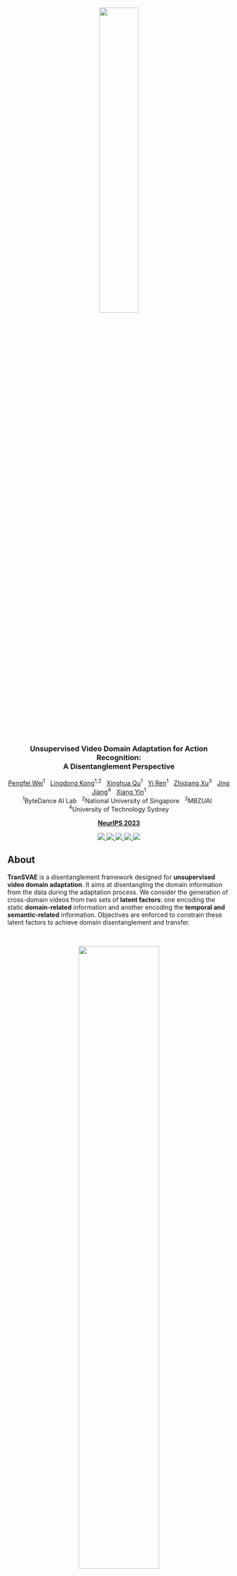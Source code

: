 <br />
<p align="center">
  <img src="figs/logo.png" align="center" width="42%">
  
  <h3 align="center"><strong>Unsupervised Video Domain Adaptation for Action Recognition:<br>A Disentanglement Perspective</strong></h3>

  <p align="center">
      <a href="https://scholar.google.com/citations?user=a94WthkAAAAJ" target='_blank'>Pengfei Wei</a><sup>1</sup>&nbsp;&nbsp;
      <a href="https://scholar.google.com/citations?user=-j1j7TkAAAAJ" target='_blank'>Lingdong Kong</a><sup>1,2</sup>&nbsp;&nbsp;
      <a href="https://scholar.google.com/citations?user=2PxlmU0AAAAJ" target='_blank'>Xinghua Qu</a><sup>1</sup>&nbsp;&nbsp;
      <a href="https://scholar.google.com/citations?user=4FA6C0AAAAAJ" target='_blank'>Yi Ren</a><sup>1</sup>&nbsp;&nbsp;
      <a href="https://scholar.google.com/citations?user=0R20iBMAAAAJ" target='_blank'>Zhiqiang Xu</a><sup>3</sup>&nbsp;&nbsp;
      <a href="https://scholar.google.com/citations?user=XFtCe08AAAAJ" target='_blank'>Jing Jiang</a><sup>4</sup>&nbsp;&nbsp;
      <a href="https://scholar.google.com/citations?user=e6_J-lEAAAAJ" target='_blank'>Xiang Yin</a><sup>1</sup>
    <br>
  <sup>1</sup>ByteDance AI Lab&nbsp;&nbsp;
  <sup>2</sup>National University of Singapore&nbsp;&nbsp;
  <sup>3</sup>MBZUAI&nbsp;&nbsp;
  <sup>4</sup>University of Technology Sydney
  </p>
</p>

<p align="center">
 <a href="https://neurips.cc/" target='_blank'><b>NeurIPS 2023</b></a>
</p>

<p align="center">
  <a href="https://arxiv.org/abs/2208.07365" target='_blank'>
    <img src="https://img.shields.io/badge/Paper-%F0%9F%93%83-firebrick">
  </a>
  
  <a href="https://ldkong.com/TranSVAE" target='_blank'>
    <img src="https://img.shields.io/badge/Project-%F0%9F%94%97-red">
  </a>
  
  <a href="https://huggingface.co/spaces/ldkong/TranSVAE" target='_blank'>
    <img src="https://img.shields.io/badge/Demo-%F0%9F%8E%AC-lightgray">
  </a>
  
  <a href="https://zhuanlan.zhihu.com/p/553169112" target='_blank'>
    <img src="https://img.shields.io/badge/%E4%B8%AD%E8%AF%91%E7%89%88-%F0%9F%90%BC-lightblue">
  </a>
  
  <a href="" target='_blank'>
    <img src="https://visitor-badge.laobi.icu/badge?page_id=ldkong1205.TranSVAE&left_color=gray&right_color=blue">
  </a>
</p>

## About
**TranSVAE** is a disentanglement framework designed for **unsupervised video domain adaptation**. It aims at disentangling the domain information from the data during the adaptation process. We consider the generation of cross-domain videos from two sets of **latent factors**: one encoding the static **domain-related** information and another encoding the **temporal and semantic-related** information. Objectives are enforced to constrain these latent factors to achieve domain disentanglement and transfer.

<br>
<p align="center">
  <img src="https://github.com/ldkong1205/TranSVAE/blob/main/figs/example.gif" align="center" width="60%">
  <br>
  <strong>Col1:</strong> Original sequences ("Human" $\mathcal{D}=\mathbf{P}_1$ and "Alien" $\mathcal{D}=\mathbf{P}_2$); <strong>Col2:</strong> Sequence reconstructions; <strong>Col3:</strong> Reconstructed sequences using $z_1^{\mathcal{D}},...,z_T^{\mathcal{D}}$; <strong>Col4:</strong> Domain transferred sequences with exchanged $z_d^{\mathcal{D}}$.
</p>
<br>

Visit our [project page](https://ldkong.com/TranSVAE) to explore more details. :paw_prints:


## Updates

- [2023.09] - TranSVAE was accepted to [NeurIPS 2023](https://neurips.cc/)! :tada:
- [2022.08] - TranSVAE achieves 1st place among the UDA leaderboards of [UCF-HMDB](https://paperswithcode.com/sota/unsupervised-domain-adaptation-on-ucf-hmdb), [Jester](https://paperswithcode.com/sota/unsupervised-domain-adaptation-on-jester), and [Epic-Kitchens](https://paperswithcode.com/sota/unsupervised-domain-adaptation-on-epic), based on [Paper-with-Code](https://paperswithcode.com/paper/unsupervised-video-domain-adaptation-a).
- [2022.08] - Try a [Gradio demo](https://huggingface.co/spaces/ldkong/TranSVAE) for domain disentanglement in TranSVAE at Hugging Face Spaces! :hugs:
- [2022.08] - Our paper is available on arXiv, click [here](https://arxiv.org/abs/2208.07365) to check it out!


## Outline

- [Highlights](#highlights)
- [Installation](#installation)
- [Data Preparation](#data-preparation)
- [Getting Started](#getting-started)
- [Main Results](#main-results)
- [TODO List](#todo-list)
- [License](#license)
- [Acknowledgement](#acknowledgement)
- [Citation](#citation)


## Highlights

| <strong>Conceptual Comparison</strong> |
|:-:|
|<img src="figs/idea.png" width="70%">|
| <strong>Graphical Model</strong> |
|<img src="figs/graph.png" width="60%">|
| <strong>Framework Overview</strong> |
|<img src="figs/framework.png" width="96%">|

## Installation

Please refer to [INSTALL.md](docs/INSTALL.md) for the installation details.


## Data Preparation

Please refer to [DATA_PREPARE.md](docs/DATA_PREPARE.md) for the details to prepare the <sup>1</sup>[UCF<sub>101</sub>](https://www.crcv.ucf.edu/data/UCF101.php), <sup>2</sup>[HMDB<sub>51</sub>](https://serre-lab.clps.brown.edu/resource/hmdb-a-large-human-motion-database), <sup>3</sup>[Jester](https://20bn.com/datasets/jester), <sup>4</sup>[Epic-Kitchens](https://epic-kitchens.github.io/2021), and <sup>5</sup>[Sprites](https://github.com/YingzhenLi/Sprites) datasets.


## Getting Started

Please refer to [GET_STARTED.md](docs/GET_STARTED.md) to learn more usage about this codebase.


## Main Results

### UCF<sub>101</sub> - HMDB<sub>51</sub>
[![PWC](https://img.shields.io/endpoint.svg?url=https://paperswithcode.com/badge/unsupervised-video-domain-adaptation-a/unsupervised-domain-adaptation-on-ucf-hmdb)](https://paperswithcode.com/sota/unsupervised-domain-adaptation-on-ucf-hmdb?p=unsupervised-video-domain-adaptation-a)
|        Method        |  Backbone  |  U<sub>101</sub> &#8594; H<sub>51</sub> | H<sub>51</sub> &#8594; U<sub>101</sub> | Average |
|---------------------:|:----------:|:-----:|:-----:|:-----:|
| DANN (JMLR'16)       | ResNet-101 | 75.28 | 76.36 | 75.82 |
| JAN  (ICML'17)       | ResNet-101 | 74.72 | 76.69 | 75.71 |
| AdaBN (PR'18)        | ResNet-101 | 72.22 | 77.41 | 74.82 |
| MCD (CVPR'18)        | ResNet-101 | 73.89 | 79.34 | 76.62 |
| TA<sup>3</sup>N (ICCV'19) | ResNet-101 | 78.33 | 81.79 | 80.06 |
| ABG (MM'20)          | ResNet-101 | 79.17 | 85.11 | 82.14 |
| TCoN (AAAI'20)       | ResNet-101 | 87.22 | 89.14 | 88.18 |
| MA<sup>2</sup>L-TD (WACV'22) | ResNet-101 | 85.00 | 86.59 | 85.80 |
| Source-only          |     I3D    | 80.27 | 88.79 | 84.53 |
| DANN (JMLR'16)       |     I3D    | 80.83 | 88.09 | 84.46 |
| ADDA (CVPR'17)       |     I3D    | 79.17 | 88.44 | 83.81 |
| TA<sup>3</sup>N (ICCV'19) |     I3D    | 81.38 | 90.54 | 85.96 |
| SAVA (ECCV'20)       |     I3D    | 82.22 | 91.24 | 86.73 |
| CoMix (NeurIPS'21)   |     I3D    | 86.66 | 93.87 | 90.22 |
| CO<sup>2</sup>A (WACV'22)    |     I3D    | 87.78 | 95.79 | 91.79 |
| **TranSVAE (Ours)**  |   **I3D**  | **87.78** | **98.95** | **93.37** |
| Oracle               |     I3D    | 95.00 | 96.85 | 95.93 |

### Jester
[![PWC](https://img.shields.io/endpoint.svg?url=https://paperswithcode.com/badge/unsupervised-video-domain-adaptation-a/unsupervised-domain-adaptation-on-jester-1)](https://paperswithcode.com/sota/unsupervised-domain-adaptation-on-jester-1?p=unsupervised-video-domain-adaptation-a)
| Task |  Source-only  |  DANN | ADDA | TA<sup>3</sup>N | CoMix | **TranSVAE (Ours)** | Oracle |
|:----:|:-------------:|:-----:|:----:|:---------------:|:-----:|:-------------------:|:------:|
| **J**<sub>S</sub> &#8594; **J**<sub>T</sub> | 51.5 | 55.4 | 52.3 | 55.5 | 64.7 | **66.1** | 95.6 |

### Epic-Kitchens
[![PWC](https://img.shields.io/endpoint.svg?url=https://paperswithcode.com/badge/unsupervised-video-domain-adaptation-a/unsupervised-domain-adaptation-on-jester-1)](https://paperswithcode.com/sota/unsupervised-domain-adaptation-on-jester-1?p=unsupervised-video-domain-adaptation-a)
| Task |  Source-only  |  DANN | ADDA | TA<sup>3</sup>N | CoMix | **TranSVAE (Ours)** | Oracle |
|:----:|:-------------:|:-----:|:----:|:---------------:|:-----:|:-------------------:|:------:|
| **D**<sub>1</sub> &#8594; **D**<sub>2</sub> | 32.8 | 37.7 | 35.4 | 34.2 | 42.9 | **50.5** | 64.0 |
| **D**<sub>1</sub> &#8594; **D**<sub>3</sub> | 34.1 | 36.6 | 34.9 | 37.4 | 40.9 | **50.3** | 63.7 |
| **D**<sub>2</sub> &#8594; **D**<sub>1</sub> | 35.4 | 38.3 | 36.3 | 40.9 | 38.6 | **50.3** | 57.0 |
| **D**<sub>2</sub> &#8594; **D**<sub>3</sub> | 39.1 | 41.9 | 40.8 | 42.8 | 45.2 | **58.6** | 63.7 |
| **D**<sub>3</sub> &#8594; **D**<sub>1</sub> | 34.6 | 38.8 | 36.1 | 39.9 | 42.3 | **48.0** | 57.0 |
| **D**<sub>3</sub> &#8594; **D**<sub>2</sub> | 35.8 | 42.1 | 41.4 | 44.2 | 49.2 | **58.0** | 64.0 |
|               Average                       | 35.3 | 39.2 | 37.4 | 39.9 | 43.2 | **52.6** | 61.5 |

### Ablation Study
<strong>UCF<sub>101</sub></strong> &#8594; <strong>HMDB<sub>51</sub></strong>
<br>
<img src="figs/ablation-ucf2hmdb.png">

<strong>HMDB<sub>51</sub></strong> &#8594; <strong>UCF<sub>101</sub></strong>
<br>
<img src="figs/ablation-hmdb2ucf.png">

<strong>Domain Transfer Example</strong>
<br>
| Source (Original) | Target (Original) |  | Source (Original) | Target (Original) |
| :-: | :-: | :-: | :-: | :-: |
| ![src_original](https://github.com/ldkong1205/TranSVAE/blob/main/figs/example1/src_original.gif) | ![tar_original](https://github.com/ldkong1205/TranSVAE/blob/main/figs/example1/tar_original.gif) |  | ![src_original](https://github.com/ldkong1205/TranSVAE/blob/main/figs/example2/src_original.gif) | ![tar_original](https://github.com/ldkong1205/TranSVAE/blob/main/figs/example2/tar_original.gif) |
| |
| Reconstruct ($\mathbf{z}_d^{\mathcal{S}}$ + $\mathbf{z}_t^{\mathcal{S}}$) | Reconstruct ($\mathbf{z}_d^{\mathcal{T}}$ + $\mathbf{z}_t^{\mathcal{T}}$) |  | Reconstruct ($\mathbf{z}_d^{\mathcal{S}}$ + $\mathbf{z}_t^{\mathcal{S}}$) | Reconstruct ($\mathbf{z}_d^{\mathcal{T}}$ + $\mathbf{z}_t^{\mathcal{T}}$) |
| ![src_recon](https://github.com/ldkong1205/TranSVAE/blob/main/figs/example1/src_recon.gif) | ![tar_recon](https://github.com/ldkong1205/TranSVAE/blob/main/figs/example1/tar_recon.gif) |  | ![src_recon](https://github.com/ldkong1205/TranSVAE/blob/main/figs/example2/src_recon.gif) | ![tar_recon](https://github.com/ldkong1205/TranSVAE/blob/main/figs/example2/tar_recon.gif) |
| |
| Reconstruct ($\mathbf{z}_d^{\mathcal{S}} + \mathbf{0}$) | Reconstruct ($\mathbf{z}_d^{\mathcal{T}} + \mathbf{0}$) |  | Reconstruct ($\mathbf{z}_d^{\mathcal{S}} + \mathbf{0}$) | Reconstruct ($\mathbf{z}_d^{\mathcal{T}} + \mathbf{0}$) | 
| ![recon_srcZf](https://github.com/ldkong1205/TranSVAE/blob/main/figs/example1/recon_srcZf.gif) | ![recon_tarZf](https://github.com/ldkong1205/TranSVAE/blob/main/figs/example1/recon_tarZf.gif) |  | ![recon_srcZf](https://github.com/ldkong1205/TranSVAE/blob/main/figs/example2/recon_srcZf.gif) | ![recon_tarZf](https://github.com/ldkong1205/TranSVAE/blob/main/figs/example2/recon_tarZf.gif) |
| |
| Reconstruct ($\mathbf{0} + \mathbf{z}_t^{\mathcal{S}}$) | Reconstruct ($\mathbf{0} + \mathbf{z}_t^{\mathcal{T}}$) |  | Reconstruct ($\mathbf{0} + \mathbf{z}_t^{\mathcal{S}}$) | Reconstruct ($\mathbf{0} + \mathbf{z}_t^{\mathcal{T}}$) | 
| ![recon_srcZt](https://github.com/ldkong1205/TranSVAE/blob/main/figs/example1/recon_srcZt.gif) | ![recon_tarZt](https://github.com/ldkong1205/TranSVAE/blob/main/figs/example1/recon_tarZt.gif) |  | ![recon_srcZt](https://github.com/ldkong1205/TranSVAE/blob/main/figs/example2/recon_srcZt.gif) | ![recon_tarZt](https://github.com/ldkong1205/TranSVAE/blob/main/figs/example2/recon_tarZt.gif) |
| |
| Reconstruct ($\mathbf{z}_d^{\mathcal{S}} + \mathbf{z}_t^{\mathcal{T}}$) | Reconstruct ($\mathbf{z}_d^{\mathcal{T}} + \mathbf{z}_t^{\mathcal{S}}$) |  | Reconstruct ($\mathbf{z}_d^{\mathcal{S}} + \mathbf{z}_t^{\mathcal{T}}$) | Reconstruct ($\mathbf{z}_d^{\mathcal{T}} + \mathbf{z}_t^{\mathcal{S}}$) | 
| ![recon_srcZf_tarZt](https://github.com/ldkong1205/TranSVAE/blob/main/figs/example1/recon_srcZf_tarZt.gif) | ![recon_tarZf_srcZt](https://github.com/ldkong1205/TranSVAE/blob/main/figs/example1/recon_tarZf_srcZt.gif) |  | ![recon_srcZf_tarZt](https://github.com/ldkong1205/TranSVAE/blob/main/figs/example2/recon_srcZf_tarZt.gif) | ![recon_tarZf_srcZt](https://github.com/ldkong1205/TranSVAE/blob/main/figs/example2/recon_tarZf_srcZt.gif) |




## TODO List

- [x] Initial release. 🚀
- [x] Add license. See [here](#license) for more details.
- [x] Add demo at Hugging Face Spaces.
- [x] Add installation details.
- [x] Add data preparation details.
- [x] Add evaluation details.
- [x] Add training details.


## License
<a rel="license" href="http://creativecommons.org/licenses/by-nc-sa/4.0/"><img alt="Creative Commons License" style="border-width:0" src="https://i.creativecommons.org/l/by-nc-sa/4.0/80x15.png" /></a>
<br />
This work is under the <a rel="license" href="http://creativecommons.org/licenses/by-nc-sa/4.0/">Creative Commons Attribution-NonCommercial-ShareAlike 4.0 International License</a>.


## Acknowledgement
We acknowledge the use of the following public resources during the course of this work: <sup>1</sup>[UCF<sub>101</sub>](https://www.crcv.ucf.edu/data/UCF101.php), <sup>2</sup>[HMDB<sub>51</sub>](https://serre-lab.clps.brown.edu/resource/hmdb-a-large-human-motion-database), <sup>3</sup>[Jester](https://20bn.com/datasets/jester), <sup>4</sup>[Epic-Kitchens](https://epic-kitchens.github.io/2021), <sup>5</sup>[Sprites](https://github.com/YingzhenLi/Sprites), <sup>6</sup>[I3D](https://github.com/piergiaj/pytorch-i3d), and <sup>7</sup>[TRN](https://github.com/zhoubolei/TRN-pytorch).


## Citation

If you find this work helpful, please kindly consider citing our paper:

```bibtex
@inproceedings{wei2023transvae,
  title = {Unsupervised Video Domain Adaptation for Action Recognition: A Disentanglement Perspective},
  author = {Wei, Pengfei and Kong, Lingdong and Qu, Xinghua and Ren, Yi and Xu, Zhiqiang and Jiang, Jing and Yin, Xiang},
  booktitle = {Advances in Neural Information Processing Systems}, 
  year = {2023},
}
```

